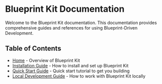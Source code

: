 # Blueprint Kit Documentation

Welcome to the Blueprint Kit documentation. This documentation provides comprehensive guides and references for using Blueprint-Driven Development.

## Table of Contents

- [Home](index.md) - Overview of Blueprint Kit
- [Installation Guide](installation.md) - How to install and set up Blueprint Kit
- [Quick Start Guide](quickstart.md) - Quick start tutorial to get you building
- [Local Development Guide](local-development.md) - How to work with Blueprint Kit locally